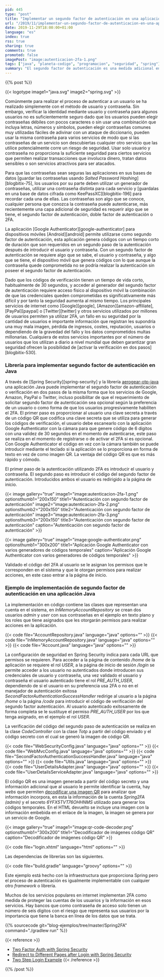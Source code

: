 ```yaml
---
pid: 445
type: "post"
title: "Implementar un segundo factor de autenticación en una aplicación web Java con Spring"
url: "/2019/11/implementar-un-segundo-factor-de-autenticacion-en-una-aplicacion-web-java-con-spring/"
date: 2019-11-29T18:00:00+01:00
language: "es"
index: true
rss: true
sharing: true
comments: true
promoted: false
imagePost: "image:autenticacion-2fa-1.png"
tags: ["java", "planeta-codigo", "programacion", "seguridad", "spring"]
summary: "El segundo factor de autenticación es una medida adicional en la autenticación que proporciona una notable mayor seguridad que utilizar solo un usuario y contraseña. Utilizando Spring y la aplicación para _smatphone_ Google Authenticator se puede implementar en una aplicación Java el segundo factor de autenticación o 2FA con códigos temporales o TOTP."
---
```


{{% post %}}

{{< logotype image1="java.svg" image2="spring.svg"  >}}

Comúnmente para realizar el proceso de autenticar a un usuario se ha realizado simplemente con el método de usuario y contraseña. Sin embargo, verificar la identidad mediante usuario y contraseña para algunos usuarios no es suficientemente seguro dado que los usuarios pueden elegir contraseñas débiles con pocos caracteres o sin usar una combinación que incluya letras, números y símbolos, pueden elegir contraseñas comunes muy utilizadas fáciles de adivinar con un ataque de diccionario, pueden usar la misma contraseña para varios servicios de modo que si las contraseñas de un servicio son descubiertas cualquier otro servicio que las utilice potencialmente corre un riesgo de seguridad. Usar solo usuario y contraseña no proporciona la suficiente seguridad para ciertos servicios que permiten realizar transacciones que involucra dinero, tratan datos sensibles o son servicios atractivos para ser atacados.

Para que las contraseñas sean seguras las aplicaciones en sus bases de datos [guardar las contraseñas usando _Salted Password Hashing_][blogbitix-75], los usuarios por su parte deben utilizar un generador de contraseñas, utilizar una contraseña distinta para cada servicio y [guardalas en una base de datos cifrada como KeePassXC][blogbitix-196] para recordar cada una de ellas. Las contraseñas son algo que se conoce, cualquier persona que conozca la contraseña puede autenticarse, más recientemente una capa adicional de seguridad es requerir algo que se tiene, el segundo factor de autenticación, doble factor de autenticación o 2FA.

La aplicación [Google Authenticator][google-authenticator] para dispositivos móviles [Android][android] permite utilizarse como segundo factor de autenticación, esta aplicación genera códigos con un tiempo corto de duración que son requeridos en un segundo paso de la autenticación después de introducir el usuario y contraseña. Con un segundo factor de autenticación se requiere algo que se sabe, el usuario y contraseña, y algo que se tiene, el dispositivo móvil que genera códigos con lo que aunque la contraseña quede comprometida no se podría realizar la autenticación sin poseer el segundo factor de autenticación.

Dado que los códigos de verificación tienen un tiempo de vida corto, habitualmente de 30 segundos, y acceder al generador del segundo factor de autenticación requiere acceso físico al dispositivo móvil la combinación de que las credenciales queden comprometidas es significativamente más difícil y por tanto la seguridad aumenta al mismo tiempo. Los principales servicios de internet como [Google][google], [Amazon][amazon-affiliate], [PayPal][paypal] o [Twitter][twitter] y otros servicios utilizados por millones de usuarios permiten ya utilizar 2FA, un fallo en su seguridad por la cantidad de usuarios e importante información que registran les supondría una muy mala imagen, pérdida de ingresos, costes, reputación, usuarios o dependiendo de la gravedad del fallo y los datos comprometidos multas millonarias. Cualquiera de estos servicios importantes por el número de usuarios que los utilizan a diario a nivel mundial que deben garantizar gran seguridad ofrecen la posibilidad de [activar la verificación en dos pasos][blogbitix-530].

### Librería para implementar segundo factor de autenticación en Java

A través de [Spring Security][spring-security] y la librería [aerogear-otp-java](https://github.com/aerogear/aerogear-otp-java) una aplicación Java puede implementar el segundo factor de autenticación o verificación en dos pasos de la misma forma que los servicios de Google, Amazon, PayPal o Twitter, incluso posibilitar de que el requerimiento de solicitar segundo factor de autenticación sea opcional según la preferencia de un usuario o como forma de que los usuarios progresivamente habiliten el 2FA. El primer paso es proporcionar al usuario una clave secreta a través de un código QR que codifica una clave secreta que se utiliza para generar los códigos de verificación, el usuario debe escanearlo con la aplicación Google Authenticator con la cámara para que genere código de 6 dígitos con una validez de 30 segundos en el momento de autenticarse, este paso se realiza en el momento de registrarse o de activar el 2FA si es opcional. Con Google Authenticator el código en vez con la cámara también se puede introducir mediante el teclado si la aplicación se lo proporciona en forma de texto en vez de como imagen QR. La ventaja del código QR es que es más rápido y cómodo.

El primer paso de la autenticación utilizando 2FA es introducir el usuario y contraseña. El segundo paso es introducir el código del segundo factor de autenticación. Introducidos ambos el usuario es redirigido a la página de inicio.

{{< image
    gallery="true"
    image1="image:autenticacion-2fa-1.png" optionsthumb1="200x150" title1="Autenticación con segundo factor de autenticación"
    image2="image:autenticacion-2fa-2.png" optionsthumb2="200x150" title2="Autenticación con segundo factor de autenticación"
    image3="image:autenticacion-2fa-3.png" optionsthumb3="200x150" title3="Autenticación con segundo factor de autenticación"
    caption="Autenticación con segundo factor de autenticación" >}}

{{< image
    gallery="true"
    image1="image:google-authenticator.png" optionsthumb1="300x200" title1="Aplicación Google Authenticator con varios generadores de códigos temporales"
    caption="Aplicación Google Authenticator con varios generadores de códigos temporales" >}}

Validado el código del 2FA al usuario se le asignan los permisos que le corresponden en el sistema y que le otorgan permisos para realizar acciones, en este caso entrar a la página de inicio.

### Ejemplo de implementación de segundo factor de autenticación en una aplicación Java

La implementación en código contiene las clases que representan una cuenta en el sistema, en _InMemoryAccountRepository_ se crean dos usuarios _admin_ y _user_ con sus contraseñas en el ejemplo en texto plano y los roles que tiene asignados que les otorgarán permisos para realizar acciones en la aplicación.

{{< code file="AccountRepository.java" language="java" options="" >}}
{{< code file="InMemoryAccountRepository.java" language="java" options="" >}}
{{< code file="Account.java" language="java" options="" >}}

La configuración de seguridad en Spring Security indica para cada URL que permisos se requieren. Para acceder a la página de contenido _/home_ de la aplicación se requiere el rol _USER_, a la página de inicio de sesión _/login_ se permite acceder a los usuario no autenticados donde introducen sus credenciales de usuario y contraseña, una vez validado el usuario y contraseña el usuario autenticado tiene el rol _PRE\_AUTH\_USER_, dependiendo de si el usuario en su preferencia usa 2FA o no en el manejador de autenticación exitosa _SecondFactorAuthenticationSuccessHandler_ redirige al usuario a la página _/home_ o la página _/code_ para introducir el código de verificación del segundo factor autenticación. Al usuario autenticado exitosamente de forma completa se le sustituye el permiso _PRE\_AUTH\_USER_ por los que tenga asignado, en el ejemplo el rol _USER_.

La verificación del código del segundo paso de autenticación se realiza en la clase _CodeController_ con la clase _Totp_ a partir del código enviado y el código secreto con el cual se generó la imagen de código QR.

{{< code file="WebSecurityConfig.java" language="java" options="" >}}
{{< code file="WebMvcConfig.java" language="java" options="" >}}
{{< code file="SecondFactorAuthenticationSuccessHandler.java" language="java" options="" >}}
{{< code file="Utils.java" language="java" options="" >}}
{{< code file="UserDetailsAdapter.java" language="java" options="" >}}
{{< code file="UserDetailsServiceAdapter.java" language="java" options="" >}}

El código QR es una imagen generada a partir del código secreto y una información adicional que al usuario le permite identificar la cuenta, hay _webs_ que permiten [decodificar una imagen QR](https://zxing.org/w/decode.jspx) para analizar que información incorpora, en esta la información de la cuenta _Spring2FA (admin)_ y el secreto _6YFX5TVT76OHHNMS_ utilizado para generar los códigos temporales. En el HTML devuelto se incluye una imagen con la información embebida en el enlace de la imagen, la imagen se genera por un servicio de Google.

{{< image
    gallery="true"
    image1="image:qr-code-decoder.png" optionsthumb1="300x200" title1="Decodificador de imágenes código QR"
    caption="Decodificador de imágenes código QR" >}}

{{< code file="login.xhtml" language="html" options="" >}}

Las dependencias de librerías son las siguientes.

{{< code file="build.gradle" language="groovy" options="" >}}

Este ejemplo está hecho con la infraestructura que proporciona Spring pero el proceso de autenticación es igualmente implementable con cualquier otro _framework_ o librería.

Muchos de los servicios populares en internet implementan 2FA como medida de proteger las cuentas de los usuarios y la información en esos servicios. Hay bancos que como contraseña de acceso solo tienen un número de seis dígitos con el riesgo que representa sus usuarios por la importancia que tiene la banca en línea de los datos que se trata.

{{% sourcecode git="blog-ejemplos/tree/master/Spring2FA" command="./gradlew run" %}}

{{< reference >}}
* [Two Factor Auth with Spring Security](https://www.baeldung.com/spring-security-two-factor-authentication-with-soft-token)
* [Redirect to Different Pages after Login with Spring Security](https://www.baeldung.com/spring_redirect_after_login)
* [Two Step Login Example](https://github.com/altfatterz/two-step-login/)
{{< /reference >}}

{{% /post %}}
